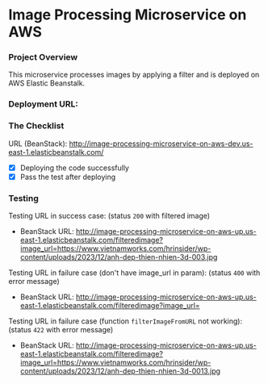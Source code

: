 # Image Processing Microservice on AWS

### Project Overview

This microservice processes images by applying a filter and is deployed on AWS Elastic Beanstalk.

### Deployment URL:

### The Checklist
URL (BeanStack): http://image-processing-microservice-on-aws-dev.us-east-1.elasticbeanstalk.com/

* [X]  Deploying the code successfully
* [X]  Pass the test after deploying

### Testing

Testing URL in success case: (status `200` with filtered image)

* BeanStack URL: http://image-processing-microservice-on-aws-up.us-east-1.elasticbeanstalk.com/filteredimage?image_url=https://www.vietnamworks.com/hrinsider/wp-content/uploads/2023/12/anh-dep-thien-nhien-3d-003.jpg

Testing URL in failure case (don't have image_url in param): (status `400` with error message)

* BeanStack URL: http://image-processing-microservice-on-aws-up.us-east-1.elasticbeanstalk.com/filteredimage?image_url=

Testing URL in failure case (function `filterImageFromURL` not working):
(status `422` with error message)

* BeanStack URL: http://image-processing-microservice-on-aws-up.us-east-1.elasticbeanstalk.com/filteredimage?image_url=https://www.vietnamworks.com/hrinsider/wp-content/uploads/2023/12/anh-dep-thien-nhien-3d-0013.jpg
